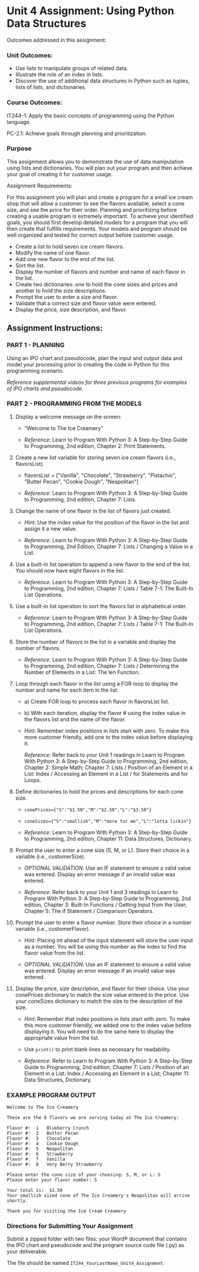 # Unit 4 Assignment: Using Python Data Structures

Outcomes addressed in this assignment: 

### Unit Outcomes: 

* Use lists to manipulate groups of related data.
* Illustrate the role of an index in lists.
* Discover the use of additional data structures in Python such as tuples, lists of lists, and dictionaries. 

### Course Outcomes: 

IT244-1: Apply the basic concepts of programming using the Python language. 

PC-2.1: Achieve goals through planning and prioritization.

### Purpose 

This assignment allows you to demonstrate the use of data manipulation using lists and dictionaries. You will plan out your program and then achieve your goal of creating it for customer usage.

Assignment Requirements: 

For this assignment you will plan and create a program for a small ice cream shop that will allow a customer to see the flavors available, select a cone size, and see the price for their order. Planning and prioritizing before creating a usable program is extremely important. To achieve your identified goals, you should first develop detailed models for a program that you will then create that fulfills requirements. Your models and program should be well organized and tested for correct output before customer usage.

- Create a list to hold seven ice cream flavors.
- Modify the name of one flavor.
- Add one new flavor to the end of the list.
- Sort the list.
- Display the number of flavors and number and name of each flavor in the list.
- Create two dictionaries: one to hold the cone sizes and prices and another to hold the size descriptions.
- Prompt the user to enter a size and flavor.
- Validate that a correct size and flavor value were entered.
- Display the price, size description, and flavor.

## Assignment Instructions: 

### PART 1 - PLANNING

Using an IPO chart and pseudocode, plan the input and output data and model your processing prior to creating the code in Python for this programming scenario.

*Reference supplemental videos for three previous programs for examples of IPO charts and pseudocode.*

### PART 2 - PROGRAMMING FROM THE MODELS

1. Display a welcome message on the screen:

    - “Welcome to The Ice Creamery”

    - *Reference*: Learn to Program With Python 3: A Step-by-Step Guide to Programming, 2nd edition, Chapter 2: Print Statements.

2. Create a new list variable for storing seven ice cream flavors (i.e., flavorsList).

    - flavorsList = ["Vanilla", "Chocolate", "Strawberry", "Pistachio", "Butter Pecan", "Cookie Dough", "Neapolitan"]

    - *Reference:* Learn to Program With Python 3: A Step-by-Step Guide to Programming, 2nd edition, Chapter 7: Lists.

3. Change the name of one flavor in the list of flavors just created.

    - *Hint*: Use the index value for the position of the flavor in the list and assign it a new value.

    - *Reference*: Learn to Program With Python 3: A Step-by-Step Guide to Programming, 2nd Edition, Chapter 7: Lists / Changing a Value in a List.

4. Use a built-in list operation to append a new flavor to the end of the list. You should now have eight flavors in the list.

    - *Reference*: Learn to Program With Python 3: A Step-by-Step Guide to Programming, 2nd edition, Chapter 7: Lists / Table 7-1: The Built-In List Operations.

5. Use a built-in list operation to sort the flavors list in alphabetical order.

    - *Reference*: Learn to Program With Python 3: A Step-by-Step Guide to Programming, 2nd edition, Chapter 7: Lists / Table 7-1: The Built-In List Operations.

6. Store the number of flavors in the list in a variable and display the number of flavors.

    - *Reference*: Learn to Program With Python 3: A Step-by-Step Guide to Programming, 2nd edition, Chapter 7: Lists / Determining the Number of Elements in a List: The len Function.

7. Loop through each flavor in the list using a FOR loop to display the number and name for each item in the list.

	- a) Create FOR loop to process each flavor in flavorsList list.

    - b) With each iteration, display the flavor # using the index value in the flavors list and the name of the flavor.

    - *Hint*: Remember index positions in lists start with zero. To make this more customer friendly, add one to the index value before displaying it.

        *Reference*: Refer back to your Unit 1 readings in Learn to Program With Python 3: A Step-by-Step Guide to Programming, 2nd edition, Chapter 2: Simple Math; Chapter 7: Lists / Position of an Element in a List: Index / Accessing an Element in a List / for Statements and for Loops.

8. Define dictionaries to hold the prices and descriptions for each cone size.

    - `conePrices={"S":"$1.50","M":"$2.50","L":"$3.50"}
`
    - `coneSizes={"S":"smallish","M":"more for me","L":"lotta lickin"}`

    - *Reference*: Learn to Program With Python 3: A Step-by-Step Guide to Programming, 2nd edition, Chapter 11: Data Structures, Dictionary.

9. Prompt the user to enter a cone size (S, M, or L). Store their choice in a variable (i.e., customerSize).

    - *OPTIONAL VALIDATION*: Use an IF statement to ensure a valid value was entered. Display an error message if an invalid value was entered.

    - *Reference*: Refer back to your Unit 1 and 3 readings in Learn to Program With Python 3: A Step-by-Step Guide to Programming, 2nd edition, Chapter 3: Built-In Functions / Getting Input from the User; Chapter 5: The if Statement / Comparison Operators.

10. Prompt the user to enter a flavor number. Store their choice in a number variable (i.e., customerFlavor).

    - *Hint*: Placing int ahead of the input statement will store the user input as a number. You will be using this number as the index to find the flavor value from the list.

    - *OPTIONAL VALIDATION*: Use an IF statement to ensure a valid value was entered. Display an error message if an invalid value was entered.

11. Display the price, size description, and flavor for their choice. Use your conePrices dictionary to match the size value entered to the price. Use your coneSizes dictionary to match the size to the description of the size.

    - *Hint*: Remember that index positions in lists start with zero. To make this more customer friendly, we added one to the index value before displaying it. You will need to do the same here to display the appropriate value from the list. 

    - Use `print()` to print blank lines as necessary for readability.

    - *Reference*: Refer to Learn to Program With Python 3: A Step-by-Step Guide to Programming, 2nd edition, Chapter 7: Lists / Position of an Element in a List: Index / Accessing an Element in a List; Chapter 11: Data Structures, Dictionary.

### EXAMPLE PROGRAM OUTPUT 

	Welcome to The Ice Creamery
	
	These are the 8 flavors we are serving today at The Ice Creamery:
	
	Flavor #:  1   Blueberry Crunch
	Flavor #:  2   Butter Pecan
	Flavor #:  3   Chocolate
	Flavor #:  4   Cookie Dough
	Flavor #:  5   Neapolitan
	Flavor #:  6   Strawberry
	Flavor #:  7   Vanilla
	Flavor #:  8   Very Berry Strawberry
	
	Please enter the cone size of your choosing: S, M, or L: S
	Please enter your flavor number: 5
	
	Your total is:  $1.50
	Your smallish sized cone of The Ice Creamery's Neapolitan will arrive shortly.
	
	Thank you for visiting the Ice Cream Creamery

### Directions for Submitting Your Assignment

Submit a zipped folder with two files: your Word® document that contains the IPO chart and pseudocode and the program source code file (.py) as your deliverable.

The file should be named `IT244_YourLastName_Unit4_Assignment`. 